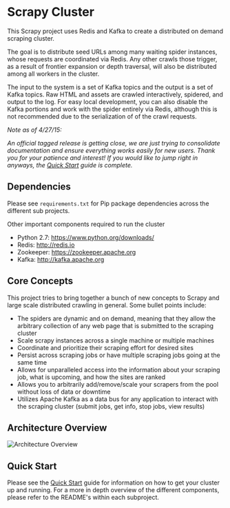 # Scrapy Cluster

This Scrapy project uses Redis and Kafka to create a distributed on demand scraping cluster.

The goal is to distribute seed URLs among many waiting spider instances, whose requests are coordinated via Redis. Any other crawls those trigger, as a result of frontier expansion or depth traversal, will also be distributed among all workers in the cluster.

The input to the system is a set of Kafka topics and the output is a set of Kafka topics. Raw HTML and assets are crawled interactively, spidered, and output to the log. For easy local development, you can also disable the Kafka portions and work with the spider entirely via Redis, although this is not recommended due to the serialization of of the crawl requests.

*Note as of 4/27/15:*

*An official tagged release is getting close, we are just trying to consolidate documentation and ensure everything works easily for new users. Thank you for your patience and interest! If you would like to jump right in anyways, the [Quick Start](https://github.com/istresearch/scrapy-cluster/blob/master/Quick_Start.md) guide is complete.*

## Dependencies

Please see `requirements.txt` for Pip package dependencies across the different sub projects.

Other important components required to run the cluster

- Python 2.7: https://www.python.org/downloads/
- Redis: http://redis.io
- Zookeeper: https://zookeeper.apache.org
- Kafka: http://kafka.apache.org

## Core Concepts

This project tries to bring together a bunch of new concepts to Scrapy and large scale distributed crawling in general. Some bullet points include:

- The spiders are dynamic and on demand, meaning that they allow the arbitrary collection of any web page that is submitted to the scraping cluster
- Scale scrapy instances across a single machine or multiple machines
- Coordinate and prioritize their scraping effort for desired sites
- Persist across scraping jobs or have multiple scraping jobs going at the same time
- Allows for unparalleled access into the information about your scraping job, what is upcoming, and how the sites are ranked
- Allows you to arbitrarily add/remove/scale your scrapers from the pool without loss of data or downtime
- Utilizes Apache Kafka as a data bus for any application to interact with the scraping cluster (submit jobs, get info, stop jobs, view results)

## Architecture Overview

![Architecture Overview](https://github.com/istresearch/scrapy-cluster/blob/master/ScrapyClusterArchitecture.jpg "Scrapy Cluster")

## Quick Start

Please see the [Quick Start](https://github.com/istresearch/scrapy-cluster/blob/master/Quick_Start.md) guide for information on how to get your cluster up and running. For a more in depth overview of the different components, please refer to the README's within each subproject.


